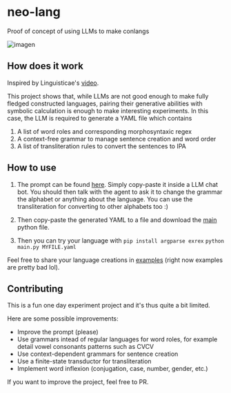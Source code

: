 # neo-lang
Proof of concept of using LLMs to make conlangs

![imagen](https://github.com/user-attachments/assets/0f321c81-d4a7-4ae3-b617-002d15c7a1f9)


## How does it work
Inspired by Linguisticae's [video](https://www.youtube.com/watch?v=LsxCzZOqZmI).

This project shows that, while LLMs are not good enough to make fully fledged constructed languages, pairing their generative abilities with symbolic calculation is enough to make interesting experiments.
In this case, the LLM is required to generate a YAML file which contains
1. A list of word roles and corresponding morphosyntaxic regex
2. A context-free grammar to manage sentence creation and word order
3. A list of transliteration rules to convert the sentences to IPA

## How to use

1. The prompt can be found [here](prompt.txt). Simply copy-paste it inside a LLM chat bot.
You should then talk with the agent to ask it to change the grammar the alphabet or anything about the language.
You can use the transliteration for converting to other alphabets too :)

2. Then copy-paste the generated YAML to a file and download the [main](main.py) python file.
3. Then you can try your language with
`pip install argparse exrex`
`python main.py MYFILE.yaml`

Feel free to share your language creations in [examples](/examples) (right now examples are pretty bad lol).

## Contributing
This is a fun one day experiment project and it's thus quite a bit limited.

Here are some possible improvements:
- Improve the prompt (please)
- Use grammars intead of regular languages for word roles, for example detail vowel consonants patterns such as CVCV
- Use context-dependent grammars for sentence creation
- Use a finite-state transductor for transliteration
- Implement word inflexion (conjugation, case, number, gender, etc.)

If you want to improve the project, feel free to PR.
